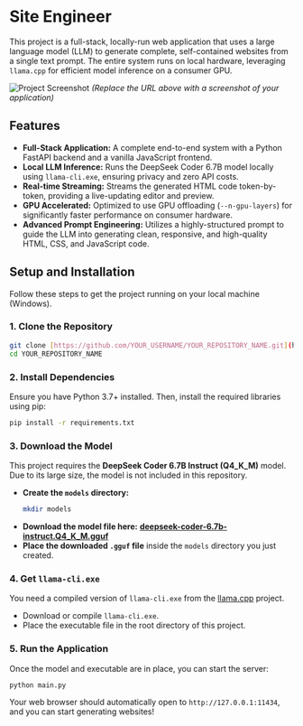 # Site Engineer

This project is a full-stack, locally-run web application that uses a large language model (LLM) to generate complete, self-contained websites from a single text prompt. The entire system runs on local hardware, leveraging `llama.cpp` for efficient model inference on a consumer GPU.

![Project Screenshot](https://placehold.co/800x400/0d1117/c9d1d9?text=Your+App+Screenshot+Here)
*(Replace the URL above with a screenshot of your application)*

## Features

-   **Full-Stack Application:** A complete end-to-end system with a Python FastAPI backend and a vanilla JavaScript frontend.
-   **Local LLM Inference:** Runs the DeepSeek Coder 6.7B model locally using `llama-cli.exe`, ensuring privacy and zero API costs.
-   **Real-time Streaming:** Streams the generated HTML code token-by-token, providing a live-updating editor and preview.
-   **GPU Accelerated:** Optimized to use GPU offloading (`--n-gpu-layers`) for significantly faster performance on consumer hardware.
-   **Advanced Prompt Engineering:** Utilizes a highly-structured prompt to guide the LLM into generating clean, responsive, and high-quality HTML, CSS, and JavaScript code.

## Setup and Installation

Follow these steps to get the project running on your local machine (Windows).

### 1. Clone the Repository

```bash
git clone [https://github.com/YOUR_USERNAME/YOUR_REPOSITORY_NAME.git](https://github.com/YOUR_USERNAME/YOUR_REPOSITORY_NAME.git)
cd YOUR_REPOSITORY_NAME
```

### 2. Install Dependencies

Ensure you have Python 3.7+ installed. Then, install the required libraries using pip:

```bash
pip install -r requirements.txt
```

### 3. Download the Model

This project requires the **DeepSeek Coder 6.7B Instruct (Q4_K_M)** model. Due to its large size, the model is not included in this repository.

-   **Create the `models` directory:**
    ```bash
    mkdir models
    ```
-   **Download the model file here:**
    [**deepseek-coder-6.7b-instruct.Q4_K_M.gguf**](https://huggingface.co/TheBloke/deepseek-coder-6.7b-instruct-GGUF/resolve/main/deepseek-coder-6.7b-instruct.Q4_K_M.gguf?download=true)
-   **Place the downloaded `.gguf` file** inside the `models` directory you just created.

### 4. Get `llama-cli.exe`

You need a compiled version of `llama-cli.exe` from the [llama.cpp](https://github.com/ggerganov/llama.cpp) project.
-   Download or compile `llama-cli.exe`.
-   Place the executable file in the root directory of this project.

### 5. Run the Application

Once the model and executable are in place, you can start the server:

```bash
python main.py
```

Your web browser should automatically open to `http://127.0.0.1:11434`, and you can start generating websites!
